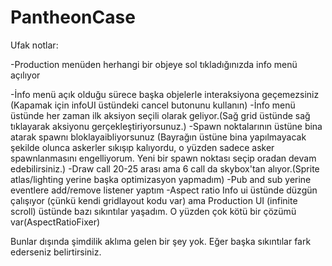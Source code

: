 # PantheonCase
Ufak notlar:

-Production menüden herhangi bir objeye sol tıkladığınızda info menü açılıyor

-İnfo menü açık olduğu sürece başka objelerle interaksiyona geçemezsiniz (Kapamak için infoUI üstündeki cancel butonunu kullanın)
-İnfo menü üstünde her zaman ilk aksiyon seçili olarak geliyor.(Sağ grid üstünde sağ tıklayarak aksiyonu gerçekleştiriyorsunuz.)
-Spawn noktalarının üstüne bina atarak spawnı bloklayaibliyorsunuz
(Bayrağın üstüne bina yapılmayacak şekilde olunca askerler sıkışıp kalıyordu, o yüzden sadece asker spawnlanmasını engelliyorum. 
Yeni bir spawn noktası seçip oradan devam edebilirsiniz.)
-Draw call 20-25 arası ama 6 call da skybox'tan alıyor.(Sprite atlas/lighting yerine başka optimizasyon yapmadım)
-Pub and sub yerine eventlere add/remove listener yaptım
-Aspect ratio Info ui üstünde düzgün çalışıyor (çünkü kendi gridlayout kodu var) ama Production UI (infinite scroll) üstünde bazı
sıkıntılar yaşadım. O yüzden çok kötü bir çözümü var(AspectRatioFixer)

Bunlar dışında şimdilik aklıma gelen bir şey yok. Eğer başka sıkıntılar fark ederseniz belirtirsiniz.
